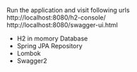  Run the application and visit following urls <br />
 http://localhost:8080/h2-console/ <br />
 http://localhost:8080/swagger-ui.html <br />

 * H2 in momory Database
 * Spring JPA Repository
 * Lombok
 * Swagger2



